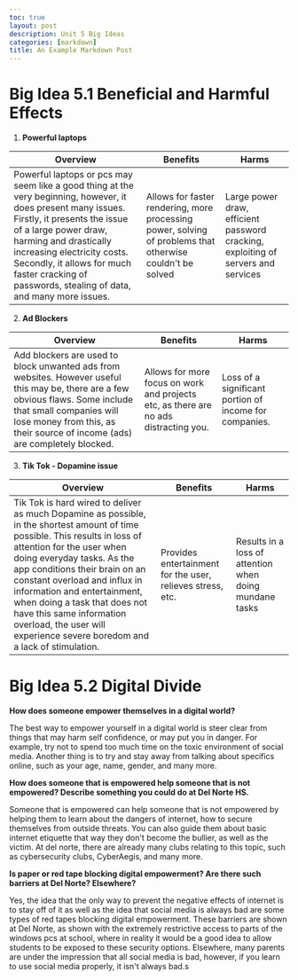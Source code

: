 ```yaml
---
toc: true
layout: post
description: Unit 5 Big Ideas
categories: [markdown]
title: An Example Markdown Post
---
```


# Big Idea 5.1 Beneficial and Harmful Effects

1. **Powerful laptops**

| Overview | Benefits | Harms |
| --- | --- | --- |
| Powerful laptops or pcs may seem like a good thing at the very beginning, however, it does present many issues. Firstly, it presents the issue of a large power draw, harming and drastically increasing electricity costs. Secondly, it allows for much faster cracking of passwords, stealing of data, and many more issues. | Allows for faster rendering, more processing power, solving of problems that otherwise couldn't be solved | Large power draw, efficient password cracking, exploiting of servers and services |

2. **Ad Blockers**

| Overview | Benefits | Harms |
| --- | --- | --- |
| Add blockers are used to block unwanted ads from websites. However useful this may be, there are a few obvious flaws. Some include that small companies will lose money from this, as their source of income (ads) are completely blocked. | Allows for more focus on work and projects etc, as there are no ads distracting you. | Loss of a significant portion of income for companies. |

3. **Tik Tok - Dopamine issue**

| Overview | Benefits | Harms |
| --- | --- | --- |
| Tik Tok is hard wired to deliver as much Dopamine as possible, in the shortest amount of time possible. This results in loss of attention for the user when doing everyday tasks. As the app conditions their brain on an constant overload and influx in information and entertainment, when doing a task that does not have this same information overload, the user will experience severe boredom and a lack of stimulation. | Provides entertainment for the user, relieves stress, etc. | Results in a loss of attention when doing mundane tasks |

# Big Idea 5.2 Digital Divide

**How does someone empower themselves in a digital world?**

The best way to empower yourself in a digital world is steer clear from things that may harm self confidence, or may put you in danger. For example, try not to spend too much time on the toxic environment of social media. Another thing is to try and stay away from talking about specifics online, such as your age, name, gender, and many more.

**How does someone that is empowered help someone that is not empowered? Describe something you could do at Del Norte HS.**

Someone that is empowered can help someone that is not empowered by helping them to learn about the dangers of internet, how to secure themselves from outside threats. You can also guide them about basic internet etiquette that way they don't become the bullier, as well as the victim. At del norte, there are already many clubs relating to this topic, such as cybersecurity clubs, CyberAegis, and many more.

**Is paper or red tape blocking digital empowerment? Are there such barriers at Del Norte? Elsewhere?**

Yes, the idea that the only way to prevent the negative effects of internet is to stay off of it as well as the idea that social media is always bad are some types of red tapes blocking digital empowerment. These barriers are shown at Del Norte, as shown with the extremely restrictive access to parts of the windows pcs at school, where in reality it would be a good idea to allow students to be exposed to these security options. Elsewhere, many parents are under the impression that all social media is bad, however, if you learn to use social media properly, it isn't always bad.s